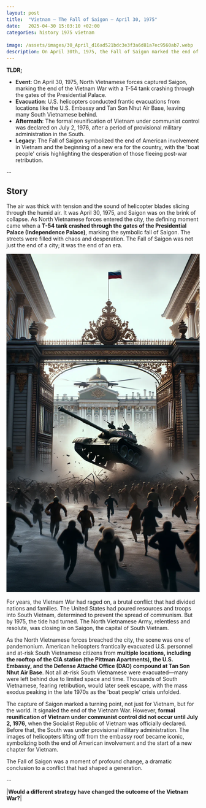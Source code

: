 ```yaml
---
layout: post
title:  "Vietnam – The Fall of Saigon – April 30, 1975"
date:   2025-04-30 15:03:10 +02:00
categories: history 1975 vietnam

image: /assets/images/30_April_d16ad521bdc3e3f3a6d81a7ec9560ab7.webp
description: On April 30th, 1975, the Fall of Saigon marked the end of the Vietnam War, as North Vietnamese forces captured the capital of South Vietnam, leading to the reunification of Vietnam under communist control.
---
```


**TLDR;**
- **Event**: On April 30, 1975, North Vietnamese forces captured Saigon, marking the end of the Vietnam War with a T-54 tank crashing through the gates of the Presidential Palace.
- **Evacuation**: U.S. helicopters conducted frantic evacuations from locations like the U.S. Embassy and Tan Son Nhut Air Base, leaving many South Vietnamese behind.
- **Aftermath**: The formal reunification of Vietnam under communist control was declared on July 2, 1976, after a period of provisional military administration in the South.
- **Legacy**: The Fall of Saigon symbolized the end of American involvement in Vietnam and the beginning of a new era for the country, with the 'boat people' crisis highlighting the desperation of those fleeing post-war retribution.

--


## Story
The air was thick with tension and the sound of helicopter blades slicing through the humid air. It was April 30, 1975, and Saigon was on the brink of collapse. As North Vietnamese forces entered the city, the defining moment came when a **T-54 tank crashed through the gates of the Presidential Palace (Independence Palace)**, marking the symbolic fall of Saigon. The streets were filled with chaos and desperation. The Fall of Saigon was not just the end of a city; it was the end of an era.

![Image](/assets/images/30_April_d16ad521bdc3e3f3a6d81a7ec9560ab7.webp)

For years, the Vietnam War had raged on, a brutal conflict that had divided nations and families. The United States had poured resources and troops into South Vietnam, determined to prevent the spread of communism. But by 1975, the tide had turned. The North Vietnamese Army, relentless and resolute, was closing in on Saigon, the capital of South Vietnam.

As the North Vietnamese forces breached the city, the scene was one of pandemonium. American helicopters frantically evacuated U.S. personnel and at-risk South Vietnamese citizens from **multiple locations, including the rooftop of the CIA station (the Pittman Apartments), the U.S. Embassy, and the Defense Attaché Office (DAO) compound at Tan Son Nhut Air Base**. Not all at-risk South Vietnamese were evacuated—many were left behind due to limited space and time. Thousands of South Vietnamese, fearing retribution, would later seek escape, with the mass exodus peaking in the late 1970s as the 'boat people' crisis unfolded.

The capture of Saigon marked a turning point, not just for Vietnam, but for the world. It signaled the end of the Vietnam War. However, **formal reunification of Vietnam under communist control did not occur until July 2, 1976**, when the Socialist Republic of Vietnam was officially declared. Before that, the South was under provisional military administration. The images of helicopters lifting off from the embassy roof became iconic, symbolizing both the end of American involvement and the start of a new chapter for Vietnam.

The Fall of Saigon was a moment of profound change, a dramatic conclusion to a conflict that had shaped a generation.


--

|**Would a different strategy have changed the outcome of the Vietnam War?**|

